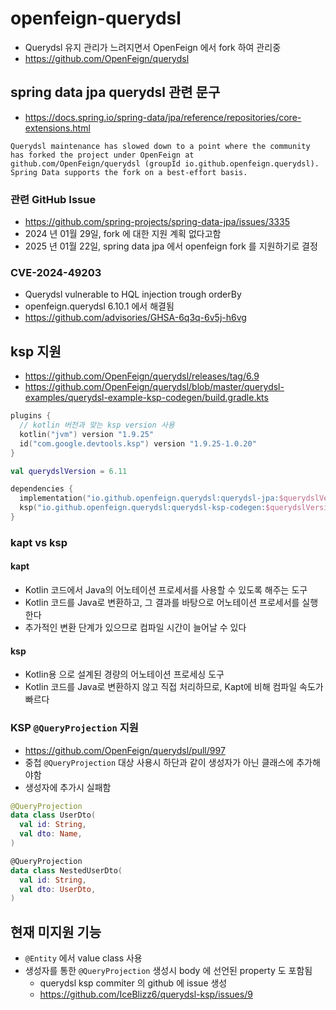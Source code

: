# openfeign-querydsl

- Querydsl 유지 관리가 느려지면서 OpenFeign 에서 fork 하여 관리중
- https://github.com/OpenFeign/querydsl

## spring data jpa querydsl 관련 문구

- https://docs.spring.io/spring-data/jpa/reference/repositories/core-extensions.html

`Querydsl maintenance has slowed down to a point where the community has forked the project under OpenFeign at github.com/OpenFeign/querydsl (groupId io.github.openfeign.querydsl). Spring Data supports the fork on a best-effort basis.`

### 관련 GitHub Issue

- https://github.com/spring-projects/spring-data-jpa/issues/3335
- 2024 년 01월 29일, fork 에 대한 지원 계획 없다고함
- 2025 년 01월 22일, spring data jpa 에서 openfeign fork 를 지원하기로 결정

### CVE-2024-49203

- Querydsl vulnerable to HQL injection trough orderBy
- openfeign.querydsl 6.10.1 에서 해결됨
- https://github.com/advisories/GHSA-6q3q-6v5j-h6vg

## ksp 지원

- https://github.com/OpenFeign/querydsl/releases/tag/6.9
- https://github.com/OpenFeign/querydsl/blob/master/querydsl-examples/querydsl-example-ksp-codegen/build.gradle.kts

```kotlin
plugins {
  // kotlin 버전과 맞는 ksp version 사용
  kotlin("jvm") version "1.9.25"
  id("com.google.devtools.ksp") version "1.9.25-1.0.20"
}

val querydslVersion = 6.11

dependencies {
  implementation("io.github.openfeign.querydsl:querydsl-jpa:$querydslVersion")
  ksp("io.github.openfeign.querydsl:querydsl-ksp-codegen:$querydslVersion")
}
```

### kapt vs ksp

#### kapt

- Kotlin 코드에서 Java의 어노테이션 프로세서를 사용할 수 있도록 해주는 도구
- Kotlin 코드를 Java로 변환하고, 그 결과를 바탕으로 어노테이션 프로세서를 실행한다
- 추가적인 변환 단계가 있으므로 컴파일 시간이 늘어날 수 있다

#### ksp

- Kotlin용 으로 설계된 경량의 어노테이션 프로세싱 도구
- Kotlin 코드를 Java로 변환하지 않고 직접 처리하므로, Kapt에 비해 컴파일 속도가 빠르다

### KSP `@QueryProjection` 지원

- https://github.com/OpenFeign/querydsl/pull/997
- 중첩 `@QueryProjection` 대상 사용시 하단과 같이 생성자가 아닌 클래스에 추가해야함
- 생성자에 추가시 실패함

```kotlin
@QueryProjection
data class UserDto(
  val id: String,
  val dto: Name,
)

@QueryProjection
data class NestedUserDto(
  val id: String,
  val dto: UserDto,
)
```

## 현재 미지원 기능

- `@Entity` 에서 value class 사용
- 생성자를 통한 `@QueryProjection` 생성시 body 에 선언된 property 도 포함됨
  - querydsl ksp commiter 의 github 에 issue 생성 
  - https://github.com/IceBlizz6/querydsl-ksp/issues/9

